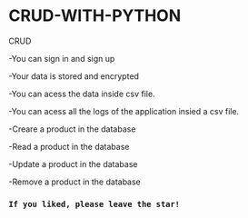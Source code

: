 # CRUD-WITH-PYTHON

CRUD

-You can sign in and sign up

-Your data is stored and encrypted

-You can acess the data inside csv file.

-You can acess all the logs of the application insied a csv file.

-Creare a product in the database

-Read  a product in the database

-Update  a product in the database

-Remove  a product in the database

### `If you liked, please leave the star!`




